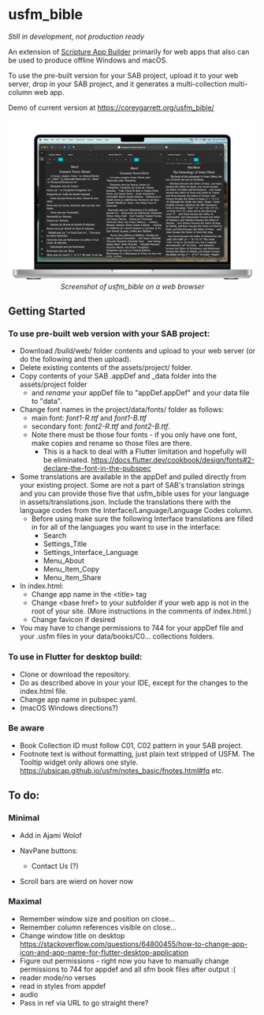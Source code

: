 # usfm_bible

_Still in development, not production ready_

An extension of [Scripture App Builder](https://software.sil.org/scriptureappbuilder/) primarily for web apps that also can be used to produce offline Windows and macOS.

To use the pre-built version for your SAB project, upload it to your web server, drop in your SAB project, and it generates a multi-collection multi-column web app.

Demo of current version at https://coreygarrett.org/usfm_bible/

<p align="center">
  <img src="https://github.com/ngaretou/usfm_bible/blob/master/screenshot.png">
  <br>
  <i>Screenshot of usfm_bible on a web browser</i>
</p>

## Getting Started

### To use pre-built web version with your SAB project:

- Download /build/web/ folder contents and upload to your web server (or do the following and then upload).
- Delete existing contents of the assets/project/ folder.
- Copy contents of your SAB .appDef and \_data folder into the assets/project folder
  - and _rename_ your appDef file to "appDef.appDef" and your data file to "data".
- Change font names in the project/data/fonts/ folder as follows:
    - main font: _font1-R.ttf_ and _font1-B.ttf_
  - secondary font: _font2-R.ttf_ and _font2-B.ttf_.
  - Note there must be those four fonts - if you only have one font, make copies and rename so those files are there.
    - This is a hack to deal with a Flutter limitation and hopefully will be eliminated. https://docs.flutter.dev/cookbook/design/fonts#2-declare-the-font-in-the-pubspec
- Some translations are available in the appDef and pulled directly from your existing project. Some are not a part of SAB's translation strings and you can provide those five that usfm_bible uses for your language in assets/translations.json. Include the translations there with the language codes from the Interface/Language/Language Codes column.
  - Before using make sure the following Interface translations are filled in for all of the languages you want to use in the interface: 
    - Search
    - Settings_Title
    - Settings_Interface_Language
    - Menu_About
    - Menu_Item_Copy
    - Menu_Item_Share
- In index.html:
  - Change app name in the \<title> tag
  - Change \<base href> to your subfolder if your web app is not in the root of your site. (More instructions in the comments of index.html.)
  - Change favicon if desired
- You may have to change permissions to 744 for your appDef file and your .usfm files in your data/books/C0... collections folders.

### To use in Flutter for desktop build:

- Clone or download the repository.
- Do as described above in your your IDE, except for the changes to the index.html file.
- Change app name in pubspec.yaml.
- (macOS Windows directions?)

### Be aware

- Book Collection ID must follow C01, C02 pattern in your SAB project.
- Footnote text is without formatting, just plain text stripped of USFM. The Tooltip widget only allows one style.  https://ubsicap.github.io/usfm/notes_basic/fnotes.html#fq etc.


## To do:
### Minimal
- Add in Ajami Wolof
- NavPane buttons: 
  - Contact Us (?)

- Scroll bars are wierd on hover now

### Maximal
- Remember window size and position on close...
- Remember column references visible on close...
- Change window title on desktop https://stackoverflow.com/questions/64800455/how-to-change-app-icon-and-app-name-for-flutter-desktop-application
- Figure out permissions - right now you have to manually change permissions to 744 for appdef and all sfm book files after output :(
- reader mode/no verses
- read in styles from appdef
- audio
- Pass in ref via URL to go straight there? 

